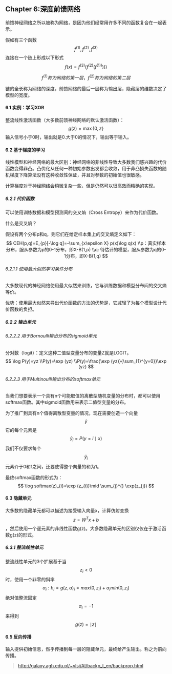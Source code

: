 ## Chapter 6:深度前馈网络

前馈神经网络之所以被称为网络，是因为他们经常用许多不同的函数复合在一起表示。

假如有三个函数
$$
f^{(1)}, f^{(2)}, f^{(3)}
$$
连接在一个链上形成以下形式
$$
f(x)=f^{(3)}(f^{(2)}(f^{(1))})))
$$

$$
f^{(1)}称为网络的第一层，f^{(2)}称为网络的第二层
$$

链的全长称为网络的深度，前馈网络的最后一层称为输出层，隐藏层的维数决定了模型的宽度。

#### 6.1 实例：学习XOR

整流线性激活函数（大多数前馈神经网络的默认激活函数）：
$$
g(z)=\max \left \{ 0, z \right \}
$$
输入信号小于0时，输出就是0.大于0的情况下，输出等于输入。

#### 6.2 基于梯度的学习

线性模型和神经网络的最大区别：神经网络的非线性导致大多数我们感兴趣的代价函数变得非凸。凸优化从任何一种初始参数出发都会收敛，用于非凸损失函数的随机梯度下降算法没有这种收敛性保证，并且对参数的初始值也很敏感。

计算梯度对于神经网络会稍微复杂一些，但是仍然可以很高效而精确的实现。

##### 6.2.1 代价函数

可以使用训练数据和模型预测间的交叉熵（Cross Entropy）来作为代价函数。

什么是交叉熵？

假设有两个分布p和q，则它们在给定样本集上的交叉熵定义如下：
$$
CEH(p,q)=E_{p}[-\log q]=-\sum_{x\epsilon X} p(x)\log q(x)
\\p：真实样本分布，服从参数为p的0-1分布，即X-B(1,p)
\\q:  待估计的模型，服从参数为q的0-1分布，即X-B(1,q)
$$

###### 6.2.1.1 使用最大似然学习条件分布

大多数现代的神经网络使用最大似然来训练，它与训练数据和模型分布间的交叉熵等价。

优势：使用最大似然来导出代价函数的方法的优势是，它减轻了为每个模型设计代价函数的负担。

##### 6.2.2 输出单元

###### 6.2.2.2 用于Bornoulli输出分布的sigmoid单元

分对数（logit）：定义这种二值型变量分布的变量Z就是LOGIT。
$$
\log P(y)=yz
\\P(y)=\exp (yz)
\\P(y)=\frac{\exp (yz)}{\sum_{1}^{y=0}}\exp (yz)
$$

###### 6.2.2.3 用于Multinoulli输出分布的softmax单元

当我们想要表示一个具有n个可能取值的离散型随机变量的分布时，都可以使用softmax函数。其中sigmoid函数用来表示二值型变量的分布。

为了推广到具有n个值得离散型变量的情况，现在需要创造一个向量
$$
\widehat{y}
$$
它的每个元素是
$$
\widehat{y}_{i}=P(y=i\mid x)
$$
我们不仅要求每个
$$
\widehat{y}_{i}
$$
元素介于0和1之间，还要使得整个向量的和为1。

最终softmax函数的形式为：
$$
\log softmax(z)_{i}=\exp (z_{i})\mid \sum_{j}^{} \exp(z_{j})
$$

#### 6.3 隐藏单元

大多数的隐藏单元都可以描述为接受输入向量x，计算仿射变换
$$
z=W^{T}x+b
$$
，然后使用一个逐元素的非线性函数g(z)。大多数隐藏单元的区别仅仅在于激活函数g(z)的形式。

##### 6.3.1 整流线性单元

整流线性单元的3个扩展基于当
$$
z_{i} < 0
$$
时，使用一个非零的斜率
$$
\alpha _{i}:h_{i}=g(z,\alpha )_{i}=max(0,z_{i}) + \alpha _{i}min(0, z_{i})
$$
绝对值整流固定
$$
\alpha _{i}=-1
$$
来得到
$$
g(z)=\mid z  \mid
$$

#### 6.5 反向传播

输入提供初始信息，然乎传播到每一层的隐藏单元，最终给产生输出。称之为前向传播。

> http://galaxy.agh.edu.pl/~vlsi/AI/backp_t_en/backprop.html